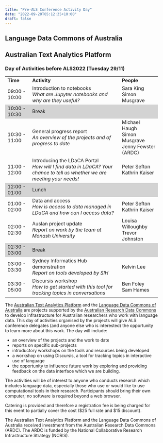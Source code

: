 ```yaml
---
title: "Pre-ALS Conference Activity Day"
date: "2022-09-20T05:12:35+10:00"
draft: false
---
```


## Language Data Commons of Australia
## Australian Text Analytics Platform

### Day of Activities before ALS2022 (Tuesday 29/11)

<table>
<tr><td><b>Time</b></td><td><b>Activity</b></td><td><b>People</b></td></tr>
<tr><td>09:00 - 10:00</td><td>Introduction to notebooks<br><i>What are Jupyter notebooks and why are they useful?</i>
</td><td>Sara King<br>Simon Musgrave</td></tr>
<tr bgcolor = 'LightGray'><td>10:00 - 10:30</td><td>Break</td><td></td></tr>
<tr><td>10:30 - 11:00</td><td>General progress report<br><i>An overview of the projects and of progress to date</i>
</td><td>Michael Haugh<br>Simon Musgrave<br>Jenny Fewster (ARDC)</td></tr>
<tr><td>11:00 - 12:00</td><td>Introducing the LDaCA Portal<br><i>How will I find data in LDaCA? Your chance to tell us whether we are meeting your needs!</i></td><td>Peter Sefton<br>Kathrin Kaiser</td></tr>
<tr bgcolor = 'LightGray'><td>12:00 - 01:00</td><td>Lunch</td><td></td></tr>
<tr><td>01:00 - 02:00</td><td>Data and access<br><i>How is access to data managed in LDaCA and how can I access data?</i>
</td><td>Peter Sefton<br>Kathrin Kaiser</td></tr>
<tr><td>02:00 - 02:30</td><td>Auslan project update<br><i>Report on work by the team at Monash University</i>
</td><td>Louisa Willoughby<br>Trevor Johnston</td></tr>
<tr bgcolor = 'LightGray'><td>02:30 - 03:00</td><td>Break</td><td></td></tr>
<tr><td>03:00 - 03:30</td><td>Sydney Informatics Hub demonstration<br><i>Report on tools developed by SIH</i>
</td><td>Kelvin Lee</td></tr>
<tr><td>03:30 - 05:00</td><td>Discursis workshop<br><i>How to get started with this tool for tracking topics in conversations </td><td>Ben Foley<br>Sam Hames</td></tr></i>
</table>

The [Australian Text Analytics Platform](https://www.atap.edu.au/) and the [Language Data Commons of Australia](https://www.ldaca.edu.au/) are projects supported by the [Australian Research Data Commons](https://www.ardc.edu.au) to develop infrastructure for Australian researchers who work with language data. This day of activities organised by the projects will give ALS conference delegates (and anyone else who is interested) the opportunity to learn more about this work. The day will include:
 - an overview of the projects and the work to date
 - reports on specific sub-projects
- introductory workshops on the tools and resources being developed
- a workshop on using Discursis, a tool for tracking topics in interactive use of language
- the opportunity to influence future work by exploring and providing feedback on the data interface which we are building.

The activities will be of interest to anyone who conducts research which includes language data, especially those who use or would like to use computational tools in their research. Participants should bring their own computer; no software is required beyond a web browser.

Catering is provided and therefore a registration fee is being charged for this event to partially cover the cost ($25 full rate and $15 discount).


The Australian Text Analytics Platform and the Language Data Commons of Australia received investment from the Australian Research Data Commons (ARDC). The ARDC is funded by the National Collaborative Research Infrastructure Strategy (NCRIS).





